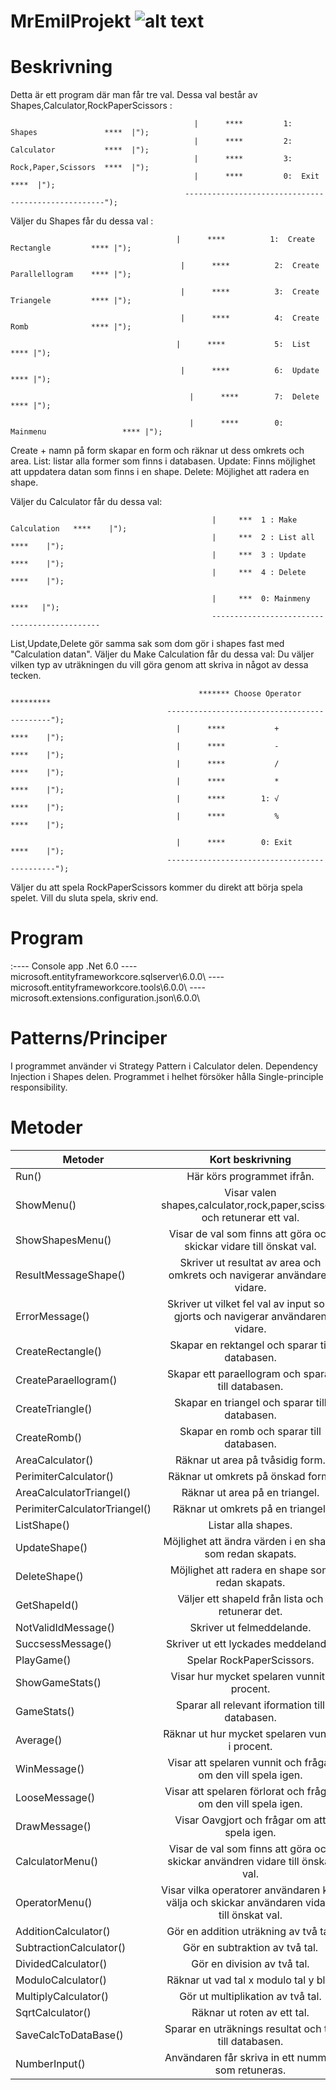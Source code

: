 # MrEmilProjekt ![alt text](https://github.com/inessadl/readme/blob/master/img/ff_logo2013.png)



# Beskrivning

Detta är ett program där man får tre val. Dessa val består av Shapes,Calculator,RockPaperScissors :



         
         
                                             |      ****         1:  Shapes               ****  |");
                                             |      ****         2:  Calculator           ****  |");
                                             |      ****         3:  Rock,Paper,Scissors  ****  |");
                                             |      ****         0:  Exit                 ****  |");
                                           ----------------------------------------------------");


Väljer du Shapes får du dessa val :

           
                                         |      ****          1:  Create Rectangle         **** |");
            
                                          |      ****          2:  Create Parallellogram    **** |");
           
                                          |      ****          3:  Create Triangele         **** |");
           
                                          |      ****          4:  Create Romb              **** |");
            
                                         |      ****           5:  List                     **** |");
         
                                          |      ****          6:  Update                   **** |");
            
                                            |      ****        7:  Delete                   **** |");
            
                                            |      ****        0:  Mainmenu                 **** |");


Create + namn på form skapar en form och räknar ut dess omkrets och area. List: listar alla former som finns i databasen. Update: Finns möjlighet att uppdatera datan som finns i en shape. Delete: Möjlighet att radera en shape.

Väljer du Calculator får du dessa val: 

                                                 |     ***  1 : Make Calculation   ****    |");
                                                 |     ***  2 : List all           ****    |");
                                                 |     ***  3 : Update             ****    |");
                                                 |     ***  4 : Delete             ****    |");
                   
                                                 |     ***  0: Mainmeny            ****   |");
                                                 ---------------------------------------------
                                                 

List,Update,Delete gör samma sak som dom gör i shapes fast med "Calculation datan".
Väljer du Make Calculation får du dessa val:
Du väljer vilken typ av uträkningen du vill göra genom att skriva in något av dessa tecken.

                                        
              
                                              ******* Choose Operator *********
                                       --------------------------------------------");
                                         |      ****           +          ****    |");
                                         |      ****           -          ****    |");
                                         |      ****           /          ****    |");
                                         |      ****           *          ****    |");
                                         |      ****        1: √          ****    |");
                                         |      ****           %          ****    |");

                                         |      ****        0: Exit       ****    |");
                                       ---------------------------------------------");
                                       
                                      
                                   

Väljer du att spela RockPaperScissors kommer du direkt att börja spela spelet. Vill du sluta spela, skriv end.


# Program
:---- Console app .Net 6.0 ---- microsoft.entityframeworkcore.sqlserver\6.0.0\ ---- 
microsoft.entityframeworkcore.tools\6.0.0\ ---- microsoft.extensions.configuration.json\6.0.0\


# Patterns/Principer
I programmet använder vi Strategy Pattern i Calculator delen. Dependency Injection i Shapes delen. Programmet i helhet försöker hålla Single-principle responsibility.




# Metoder
































Metoder        | Kort beskrivning           |
| ------------- |:-------------:|
| Run()| Här körs programmet ifrån. |
| ShowMenu()     | Visar valen shapes,calculator,rock,paper,scissors och retunerar ett val.    |
| ShowShapesMenu() | Visar de val som finns att göra och skickar vidare till önskat val. |    
| ResultMessageShape() | Skriver ut resultat av area och omkrets och navigerar användaren vidare. |
| ErrorMessage() | Skriver ut vilket  fel val av input som gjorts och navigerar användaren vidare. |
| CreateRectangle() | Skapar en rektangel och sparar till databasen. |
| CreateParaellogram() | Skapar ett paraellogram och sparar till databasen. |
| CreateTriangle() | Skapar en triangel och sparar till databasen. |
| CreateRomb() | Skapar en romb och sparar till databasen. |
| AreaCalculator() | Räknar ut area på tvåsidig form. |
| PerimiterCalculator() | Räknar ut omkrets på önskad form. |
| AreaCalculatorTriangel() | Räknar ut area på en triangel. |
| PerimiterCalculatorTriangel() | Räknar ut omkrets på en triangel. |
| ListShape() | Listar alla shapes. | 
| UpdateShape() | Möjlighet att ändra värden i en shape som redan skapats. |
| DeleteShape() | Möjlighet att radera en shape som redan skapats. |
| GetShapeId() | Väljer ett shapeId från lista och retunerar det. |
| NotValidIdMessage() | Skriver ut felmeddelande. |
| SuccsessMessage() | Skriver ut ett lyckades meddelande. |
| PlayGame() | Spelar RockPaperScissors. |
| ShowGameStats() | Visar hur mycket spelaren vunnit i procent. |
| GameStats() | Sparar all relevant iformation till databasen. |
| Average() | Räknar ut hur mycket spelaren vunnit i procent. |
| WinMessage() | Visar att spelaren vunnit och frågar om den vill spela igen. |
| LooseMessage() | Visar att spelaren förlorat och frågar om den vill spela igen. |
| DrawMessage() | Visar Oavgjort och frågar om att spela igen. |
| CalculatorMenu() | Visar de val som finns att göra och skickar användren vidare till önskat val. |
| OperatorMenu() | Visar vilka operatorer användaren kan välja och skickar användaren vidare till önskat val. |
| AdditionCalculator() | Gör en addition uträkning av två tal. |
| SubtractionCalculator() | Gör en subtraktion av två tal. |
| DividedCalculator() | Gör en division av två tal. |
| ModuloCalculator() | Räknar ut vad tal x modulo tal y blir. |
| MultiplyCalculator() | Gör ut multiplikation av två tal. |
| SqrtCalculator() | Räknar ut roten av ett tal. |
| SaveCalcToDataBase() | Sparar en uträknings resultat och tid till databasen. |
| NumberInput() | Användaren får skriva in ett nummer som retuneras. |






 







